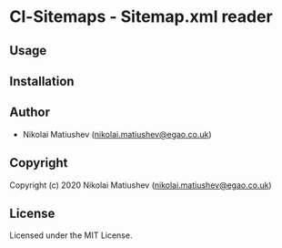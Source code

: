 # Cl-Sitemaps - Sitemap.xml reader

## Usage

## Installation

## Author

* Nikolai Matiushev (nikolai.matiushev@egao.co.uk)

## Copyright

Copyright (c) 2020 Nikolai Matiushev (nikolai.matiushev@egao.co.uk)

## License

Licensed under the MIT License.
